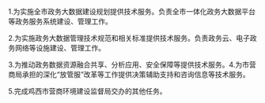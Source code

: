 1.为实施全市政务大数据建设规划提供技术服务。负责全市一体化政务大数据平台等政务服务系统建设、管理工作。

2.为实施政务大数据管理技术规范和相关标准提供技术服务。负责政务云、电子政务网络等设施建设、管理工作。

3.为推动政务数据资源融合共享、分析应用、安全保障等提供技术服务。4.为市营商局承担的深化“放管服”改革等工作提供决策辅助支持和咨询信息等技术服务。

5.完成鸡西市营商环境建设监督局交办的其他任务。